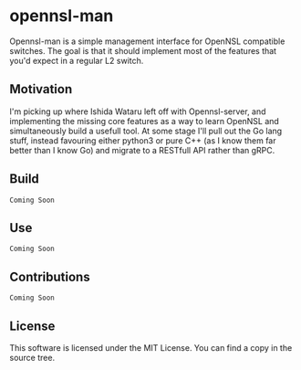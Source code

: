 # opennsl-man
Opennsl-man is a simple management interface for OpenNSL compatible switches.
The goal is that it should implement most of the features that you'd expect in a regular L2 switch.

## Motivation
I'm picking up where Ishida Wataru left off with Opennsl-server, and implementing the missing core features as a way to learn OpenNSL and simultaneously build a usefull tool. At some stage I'll pull out the Go lang stuff, instead favouring either python3 or pure C++ (as I know them far better than I know Go) and migrate to a RESTfull API rather than gRPC.

## Build
    Coming Soon

## Use
    Coming Soon
    
## Contributions
    Coming Soon
    
## License
This software is licensed under the MIT License. You can find a copy in the source tree.
